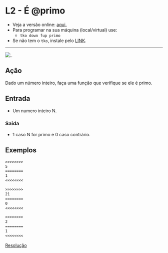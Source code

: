 # L2 - É @primo

- Veja a versão online: [aqui.](https://github.com/qxcodefup/arcade/blob/master/base/primo/Readme.md)
- Para programar na sua máquina (local/virtual) use:
  - `tko down fup primo`
- Se não tem o `tko`, instale pelo [LINK](https://github.com/senapk/tko).

---

![_](https://raw.githubusercontent.com/qxcodefup/arcade/master/base/primo/cover.jpg)

## Ação

Dado um número inteiro, faça uma função que verifique se ele é primo.  

## Entrada

* Um numero inteiro N.

### Saida

* 1 caso N for primo e 0 caso contrário.

## Exemplos

``` txt
>>>>>>>>
5
========
1
<<<<<<<<

>>>>>>>>
21
========
0
<<<<<<<<

>>>>>>>>
2
========
1
<<<<<<<<
```

[Resolução](https://youtu.be/FZVqoVx9KnM)